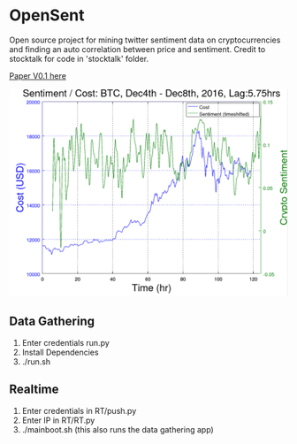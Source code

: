 # OpenSent
Open source project for mining twitter sentiment data on cryptocurrencies and finding an auto
correlation between price and sentiment. Credit to stocktalk for code in 'stocktalk' folder.<br/>

[Paper V0.1 here](https://github.com/Machine-Hum/OpenSent/blob/master/paper/paper.pdf)
<br/>

![Plot](/Datasets/Plots/Dec4-8.png)

## Data Gathering 
1. Enter credentials run.py
2. Install Dependencies
3. ./run.sh

## Realtime
1. Enter credentials in RT/push.py
2. Enter IP in RT/RT.py
3. ./mainboot.sh (this also runs the data gathering app)

